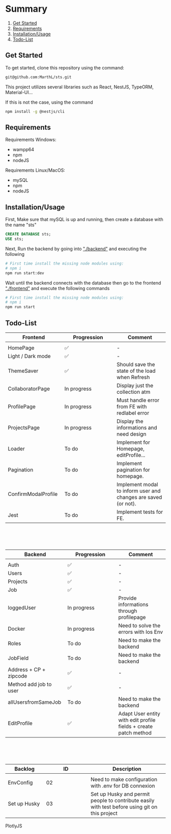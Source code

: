 # Summary

1. [Get Started](#GetStarted)
2. [Requirements](#Requirements)
3. [Installation/Usage](#Installation/Usage)
4. [Todo-List](#Todo-List)

## Get Started <a name="GetStarted"></a>

To get started, clone this repository using the command: 
````sh
git@github.com:MarthL/sts.git
````
This project utilizes several libraries such as React, NestJS, TypeORM, Material-UI...

If this is not the case, using the command
````sh
npm install -g @nestjs/cli
````

## Requirements <a name="Requirements"></a>

Requirements Windows:
- wampp64
- npm
- nodeJS

Requirements Linux/MacOS:
- mySQL
- npm
- nodeJS

## Installation/Usage <a name="Installation/Usage"></a>

First, Make sure that mySQL is up and running, then create a database with the name "sts"

```SQL
CREATE DATABASE sts;
USE sts;
```

Next, Run the backend by going into ["./backend"](./backend) and executing the following

```sh
# First time install the missing node modules using:
# npm i
npm run start:dev
```

Wait until the backend connects with the database then go to the frontend ["./frontend"](./frontend)
and execute the following commands

```sh
# First time install the missing node modules using:
# npm i
npm run start
```

## Todo-List <a name="Todo-List"></a>

Frontend       | Progression | Comment
-------------  | ----------- | ------------------------------------------------------------
<img width=200/>|<img width=500/>
HomePage       | ✅          | -
Light / Dark mode   | ✅       | -
ThemeSaver | ✅   | Should save the state of the load when Refresh
CollaboratorPage | In progress | Display just the collection atm 
ProfilePage    | In progress | Must handle error from FE with redlabel error
ProjectsPage   | In progress | Display the informations and need design
Loader    | To do | Implement for Homepage, editProfile...
Pagination | To do | Implement pagination for homepage.
ConfirmModalProfile    | To do | Implement modal to inform user and changes are saved (or not).
Jest    | To do | Implement tests for FE.


<br><br><br>

Backend        | Progression | Comment
-------------  | ----------- | ------------------------------------------------------------
<img width=200/>|<img width=500/>
Auth           | ✅          | -
Users          | ✅ | - 
Projects       | ✅ | -
Job            | ✅       | - 
loggedUser           | In progress          | Provide informations through profilepage
Docker         | In progress | Need to solve the errors with Ios Env 
Roles          | To do       | Need to make the backend 
JobField       | To do       | Need to make the backend
Address + CP + zipcode            | ✅       | -  
Method add job to user       | ✅       | -
allUsersfromSameJob       | To do       | Need to make the backend
EditProfile       | ✅ | Adapt User entity with edit profile fields + create patch method

<br><br><br>

Backlog       | ID | Description
-------------  | ----------- | ------------------------------------------------------------
<img width=200/>|<img width=500/>
EnvConfig       | 02          | Need to make configuration with .env for DB connexion
Set up Husky       | 03          | Set up Husky and permit people to contribute easily with test before using git on this project 

PlotlyJS


